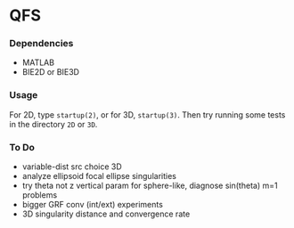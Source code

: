 # QFS

### Dependencies

* MATLAB  
* BIE2D or BIE3D  

### Usage

For 2D, type `startup(2)`, or for 3D, `startup(3)`.
Then try running some tests in the directory `2D` or `3D`.

### To Do

* variable-dist src choice 3D  
* analyze ellipsoid focal ellipse singularities
* try theta not z vertical param for sphere-like, diagnose sin(theta) m=1
problems  
* bigger GRF conv (int/ext) experiments
* 3D singularity distance and convergence rate

